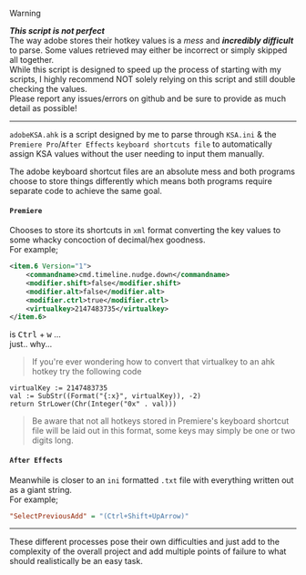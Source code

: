 > [!Warning]
> ***This script is not perfect***  
> The way adobe stores their hotkey values is a *mess* and ***incredibly difficult*** to parse. Some values retrieved may either be incorrect or simply skipped all together.  
> While this script is designed to speed up the process of starting with my scripts, I highly recommend NOT solely relying on this script and still double checking the values.  
> Please report any issues/errors on github and be sure to provide as much detail as possible!
***

`adobeKSA.ahk` is a script designed by me to parse through `KSA.ini` & the `Premiere Pro`/`After Effects` `keyboard shortcuts file` to automatically assign KSA values without the user needing to input them manually.

The adobe keyboard shortcut files are an absolute mess and both programs choose to store things differently which means both programs require separate code to achieve the same goal.  

#### `Premiere` 
Chooses to store its shortcuts in `xml` format converting the key values to some whacky concoction of decimal/hex goodness.   
For example; 
```xml
<item.6 Version="1">
    <commandname>cmd.timeline.nudge.down</commandname>
    <modifier.shift>false</modifier.shift>
    <modifier.alt>false</modifier.alt>
    <modifier.ctrl>true</modifier.ctrl>
    <virtualkey>2147483735</virtualkey>
</item.6>
```
is <kbd>Ctrl</kbd> + <kbd>w</kbd> ...  
just.. why...

> If you're ever wondering how to convert that virtualkey to an ahk hotkey try the following code
```ahk
virtualKey := 2147483735
val := SubStr((Format("{:x}", virtualKey)), -2)
return StrLower(Chr(Integer("0x" . val)))
```
> Be aware that not all hotkeys stored in Premiere's keyboard shortcut file will be laid out in this format, some keys may simply be one or two digits long.

#### `After Effects`
Meanwhile is closer to an `ini` formatted `.txt` file with everything written out as a giant string.  
For example; 
```ini
"SelectPreviousAdd" = "(Ctrl+Shift+UpArrow)"
```
***

These different processes pose their own difficulties and just add to the complexity of the overall project and add multiple points of failure to what should realistically be an easy task.